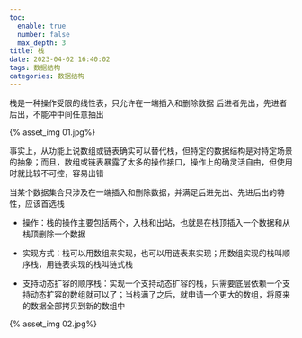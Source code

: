 ```yaml
---
toc:
  enable: true
  number: false
  max_depth: 3
title: 栈
date: 2023-04-02 16:40:02
tags: 数据结构
categories: 数据结构
---
```


栈是一种操作受限的线性表，只允许在一端插入和删除数据
后进者先出，先进者后出，不能冲中间任意抽出

{% asset_img 01.jpg%}

事实上，从功能上说数组或链表确实可以替代栈，但特定的数据结构是对特定场景的抽象；而且，数组或链表暴露了太多的操作接口，操作上的确灵活自由，但使用时就比较不可控，容易出错

当某个数据集合只涉及在一端插入和删除数据，并满足后进先出、先进后出的特性，应该首选栈

- 操作：栈的操作主要包括两个，入栈和出站，也就是在栈顶插入一个数据和从栈顶删除一个数据

- 实现方式：栈可以用数组来实现，也可以用链表来实现；用数组实现的栈叫顺序栈，用链表实现的栈叫链式栈

- 支持动态扩容的顺序栈：实现一个支持动态扩容的栈，只需要底层依赖一个支持动态扩容的数组就可以了；当栈满了之后，就申请一个更大的数组，将原来的数据全部拷贝到新的数组中

{% asset_img 02.jpg%}